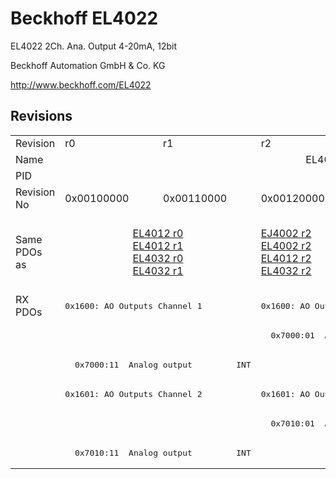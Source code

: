 # Beckhoff EL4022

EL4022 2Ch. Ana. Output 4-20mA, 12bit

Beckhoff Automation GmbH & Co. KG

http://www.beckhoff.com/EL4022

## Revisions
<table>
<tr >
<td>Revision</td>
<td>r0</td>
<td>r1</td>
<td>r2</td>
<td>r3</td>
<td>r4</td>
<td>r5</td>
<td>r6</td>
</tr>
<tr >
<td>Name</td>
<td colspan=7 align="center">EL4022 2Ch. Ana. Output 4-20mA, 12bit</td>
</tr>
<tr >
<td>PID</td>
<td colspan=7 align="center">0x0fb63052</td>
</tr>
<tr >
<td>Revision No</td>
<td>0x00100000</td>
<td>0x00110000</td>
<td>0x00120000</td>
<td>0x00130000</td>
<td>0x00140000</td>
<td>0x00150000</td>
<td>0x00160000</td>
</tr>
<tr >
<td>Same PDOs as</td>
<td colspan=2 align="center"><a href="EL4012">EL4012 r0</a><br/><a href="EL4012">EL4012 r1</a><br/><a href="EL4032">EL4032 r0</a><br/><a href="EL4032">EL4032 r1</a></td>
<td><a href="EJ4002">EJ4002 r2</a><br/><a href="EL4002">EL4002 r2</a><br/><a href="EL4012">EL4012 r2</a><br/><a href="EL4032">EL4032 r2</a></td>
<td colspan=3 align="center"><a href="EL4002">EL4002 r3</a><br/><a href="EL4002">EL4002 r4</a><br/><a href="EL4012">EL4012 r3</a><br/><a href="EL4012">EL4012 r4</a><br/><a href="EL4032">EL4032 r3</a><br/><a href="EL4032">EL4032 r4</a></td>
<td><a href="EL4002">EL4002 r5</a><br/><a href="EL4012">EL4012 r5</a><br/><a href="EL4032">EL4032 r5</a></td>
</tr>
<tr class="rxpdo pdosection">
<td rowspan=6 valign=top>RX PDOs</td>
<td colspan=2 align="left"><pre>0x1600: AO Outputs Channel 1</pre></td>
<td><pre>0x1600: AO Output Channel 1</pre></td>
<td colspan=4 align="left"><pre>0x1600: AO Outputs Channel 1</pre></td>
<td></td>
</tr>
<tr class="rxpdo">
<td colspan=2 align="left"></td>
<td><pre>  0x7000:01  Analog output         INT</pre></td>
<td colspan=4 align="left"></td>
</tr>
<tr class="rxpdo">
<td colspan=2 align="left"><pre>  0x7000:11  Analog output         INT</pre></td>
<td></td>
<td colspan=4 align="left"><pre>  0x7000:11  Analog output         INT</pre></td>
</tr>
<tr class="rxpdo pdosection">
<td colspan=2 align="left"><pre>0x1601: AO Outputs Channel 2</pre></td>
<td><pre>0x1601: AO Output Channel 2</pre></td>
<td colspan=4 align="left"><pre>0x1601: AO Outputs Channel 2</pre></td>
</tr>
<tr class="rxpdo">
<td colspan=2 align="left"></td>
<td><pre>  0x7010:01  Analog output         INT</pre></td>
<td colspan=4 align="left"></td>
</tr>
<tr class="rxpdo">
<td colspan=2 align="left"><pre>  0x7010:11  Analog output         INT</pre></td>
<td></td>
<td colspan=4 align="left"><pre>  0x7010:11  Analog output         INT</pre></td>
</tr>
</table>
